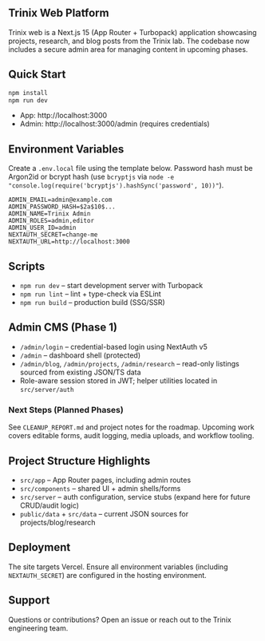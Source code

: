## Trinix Web Platform

Trinix web is a Next.js 15 (App Router + Turbopack) application showcasing projects, research, and blog posts from the Trinix lab. The codebase now includes a secure admin area for managing content in upcoming phases.

## Quick Start

```bash
npm install
npm run dev
```

- App: http://localhost:3000
- Admin: http://localhost:3000/admin (requires credentials)

## Environment Variables

Create a `.env.local` file using the template below. Password hash must be Argon2id or bcrypt hash (use `bcryptjs` via `node -e "console.log(require('bcryptjs').hashSync('password', 10))"`).

```
ADMIN_EMAIL=admin@example.com
ADMIN_PASSWORD_HASH=$2a$10$...
ADMIN_NAME=Trinix Admin
ADMIN_ROLES=admin,editor
ADMIN_USER_ID=admin
NEXTAUTH_SECRET=change-me
NEXTAUTH_URL=http://localhost:3000
```

## Scripts

- `npm run dev` – start development server with Turbopack
- `npm run lint` – lint + type-check via ESLint
- `npm run build` – production build (SSG/SSR)

## Admin CMS (Phase 1)

- `/admin/login` – credential-based login using NextAuth v5
- `/admin` – dashboard shell (protected)
- `/admin/blog`, `/admin/projects`, `/admin/research` – read-only listings sourced from existing JSON/TS data
- Role-aware session stored in JWT; helper utilities located in `src/server/auth`

### Next Steps (Planned Phases)

See `CLEANUP_REPORT.md` and project notes for the roadmap. Upcoming work covers editable forms, audit logging, media uploads, and workflow tooling.

## Project Structure Highlights

- `src/app` – App Router pages, including admin routes
- `src/components` – shared UI + admin shells/forms
- `src/server` – auth configuration, service stubs (expand here for future CRUD/audit logic)
- `public/data` + `src/data` – current JSON sources for projects/blog/research

## Deployment

The site targets Vercel. Ensure all environment variables (including `NEXTAUTH_SECRET`) are configured in the hosting environment.

## Support

Questions or contributions? Open an issue or reach out to the Trinix engineering team.
